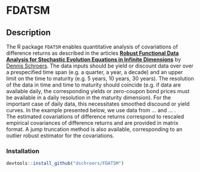 

# FDATSM

## Description

The R package `FDATSM` enables quantitative analysis of covariations of difference returns as described in the articles [**Robust Functional Data Analysis for Stochastic Evolution Equations in Infinite Dimensions**](https://arxiv.org/pdf/2401.16286) by [Dennis Schroers](https://github.com/dschroers). The data inputs should be yield or discount data over over a prespecified time span (e.g. a quarter, a year, a decade) and an upper limit on the time to maturity (e.g. 5 years, 10 years, 30 years). The resolution of the data in time and time to maturity should coincide (e.g. if data are available daily, the corresponding yields or zero-coupon bond prices must be available in a daily resolution in the maturity dimension). For the important case of daily data, this necessitates smoothed discound or yield curves. In the example presented below, we use data from ... and ... .  
The estimated covariations of difference returns correspond to rescaled empirical covariances of difference returns and are provided in matrix format. A jump truncation method is also available, corresponding to an outlier robust estimator for the covariations.

### Installation
``` r
devtools::install_github("dschroers/FDATSM")
```


